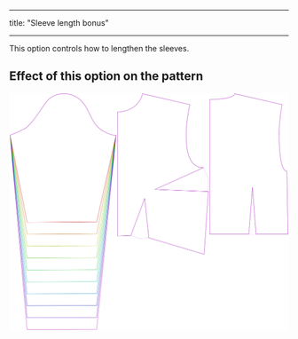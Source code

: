 - - -
title: "Sleeve length bonus"
- - -

This option controls how to lengthen the sleeves.

## Effect of this option on the pattern

![This image shows the effect of this option by superimposing several variants that have a different value for this option](breanna_sleevelengthbonus_sample.svg "Effect of this option on the pattern")
